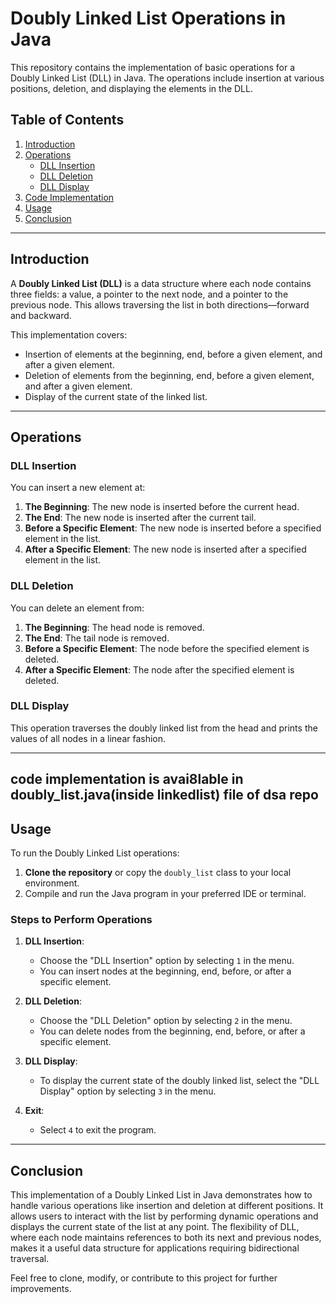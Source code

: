 # Doubly Linked List Operations in Java

This repository contains the implementation of basic operations for a Doubly Linked List (DLL) in Java. The operations include insertion at various positions, deletion, and displaying the elements in the DLL.

## Table of Contents
1. [Introduction](#introduction)
2. [Operations](#operations)
   - [DLL Insertion](#dll-insertion)
   - [DLL Deletion](#dll-deletion)
   - [DLL Display](#dll-display)
3. [Code Implementation](#code-implementation)
4. [Usage](#usage)
5. [Conclusion](#conclusion)

---

## Introduction

A **Doubly Linked List (DLL)** is a data structure where each node contains three fields: a value, a pointer to the next node, and a pointer to the previous node. This allows traversing the list in both directions—forward and backward.

This implementation covers:
- Insertion of elements at the beginning, end, before a given element, and after a given element.
- Deletion of elements from the beginning, end, before a given element, and after a given element.
- Display of the current state of the linked list.

---

## Operations

### DLL Insertion

You can insert a new element at:
1. **The Beginning**: The new node is inserted before the current head.
2. **The End**: The new node is inserted after the current tail.
3. **Before a Specific Element**: The new node is inserted before a specified element in the list.
4. **After a Specific Element**: The new node is inserted after a specified element in the list.

### DLL Deletion

You can delete an element from:
1. **The Beginning**: The head node is removed.
2. **The End**: The tail node is removed.
3. **Before a Specific Element**: The node before the specified element is deleted.
4. **After a Specific Element**: The node after the specified element is deleted.

### DLL Display

This operation traverses the doubly linked list from the head and prints the values of all nodes in a linear fashion.

---
## code implementation  is avai8lable in doubly_list.java(inside linkedlist) file of dsa repo 

## Usage

To run the Doubly Linked List operations:

1. **Clone the repository** or copy the `doubly_list` class to your local environment.
2. Compile and run the Java program in your preferred IDE or terminal.

### Steps to Perform Operations

1. **DLL Insertion**: 
   - Choose the "DLL Insertion" option by selecting `1` in the menu.
   - You can insert nodes at the beginning, end, before, or after a specific element.

2. **DLL Deletion**: 
   - Choose the "DLL Deletion" option by selecting `2` in the menu.
   - You can delete nodes from the beginning, end, before, or after a specific element.

3. **DLL Display**: 
   - To display the current state of the doubly linked list, select the "DLL Display" option by selecting `3` in the menu.

4. **Exit**: 
   - Select `4` to exit the program.


---

## Conclusion

This implementation of a Doubly Linked List in Java demonstrates how to handle various operations like insertion and deletion at different positions. It allows users to interact with the list by performing dynamic operations and displays the current state of the list at any point. The flexibility of DLL, where each node maintains references to both its next and previous nodes, makes it a useful data structure for applications requiring bidirectional traversal.

Feel free to clone, modify, or contribute to this project for further improvements.


